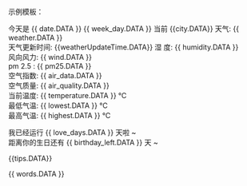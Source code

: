 示例模板：

今天是 {{ date.DATA }} {{ week_day.DATA }} 
当前 {{city.DATA}} 天气: {{ weather.DATA }}   
天气更新时间: {{weatherUpdateTime.DATA}}
湿       度: {{ humidity.DATA }}   
风向风力: {{ wind.DATA }}   
pm 2.5  : {{ pm25.DATA }}  
空气指数: {{ air_data.DATA }}   
空气质量: {{ air_quality.DATA }}   
当前温度: {{ temperature.DATA }} ℃   
最低气温: {{ lowest.DATA }} ℃   
最高气温: {{ highest.DATA }} ℃   

我已经运行 {{ love_days.DATA }} 天啦 ~   
距离你的生日还有 {{ birthday_left.DATA }} 天 ~  

{{tips.DATA}}

{{ words.DATA }}  
